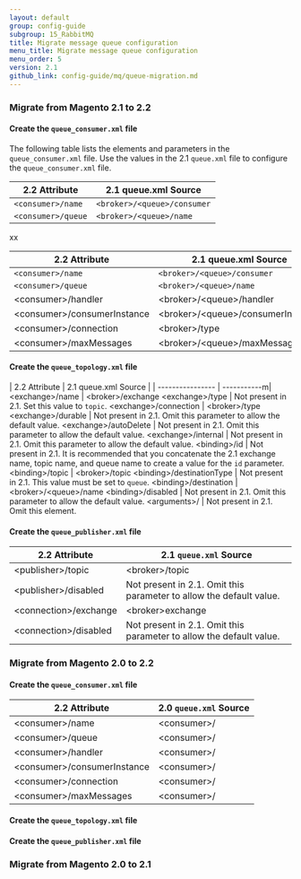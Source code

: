 ```yaml
---
layout: default
group: config-guide
subgroup: 15_RabbitMQ
title: Migrate message queue configuration
menu_title: Migrate message queue configuration
menu_order: 5
version: 2.1
github_link: config-guide/mq/queue-migration.md
---
```


### Migrate from Magento 2.1 to 2.2 ###


#### Create the `queue_consumer.xml` file ####

The following table lists the elements and parameters in the `queue_consumer.xml` file. Use the values in the 2.1 `queue.xml` file to configure the `queue_consumer.xml` file.

| 2.2 Attribute  | 2.1 queue.xml Source |
| ---------------- | ----------- |
`<consumer>/name`   | `<broker>/<queue>/consumer`
`<consumer>/queue`  | `<broker>/<queue>/name`

xx

| 2.2 Attribute  | 2.1 queue.xml Source |
| ---------------- | ----------- |
`<consumer>/name`   | `<broker>/<queue>/consumer`
`<consumer>/queue`  | `<broker>/<queue>/name`
\<consumer>/handler          | \<broker>/\<queue>/handler
\<consumer>/consumerInstance | \<broker>/\<queue>/consumerInstance
\<consumer>/connection       | \<broker>/type
\<consumer>/maxMessages     | \<broker>/\<queue>/maxMessages


#### Create the `queue_topology.xml` file ####

| 2.2 Attribute  | 2.1 queue.xml Source |
| ---------------- | -----------m|
\<exchange>/name | \<broker>/exchange
\<exchange>/type | Not present in 2.1. Set this value to `topic`.
\<exchange>/connection | \<broker>/type
\<exchange>/durable | Not present in 2.1. Omit this parameter to allow the default value.
\<exchange>/autoDelete | Not present in 2.1. Omit this parameter to allow the default value.
\<exchange>/internal | Not present in 2.1. Omit this parameter to allow the default value.
\<binding>/id | Not present in 2.1. It is recommended that you concatenate the 2.1 exchange name, topic name, and queue name to create a value for the `id` parameter.
\<binding>/topic | \<broker>/topic
\<binding>/destinationType | Not present in 2.1. This value must be set to `queue`.
\<binding>/destination | \<broker>/\<queue>/name
\<binding>/disabled | Not present in 2.1. Omit this parameter to allow the default value.
\<arguments>/ | Not present in 2.1. Omit this element.

#### Create the `queue_publisher.xml` file ####

| 2.2 Attribute  | 2.1 `queue.xml` Source |
| ---------------- | ----------- |
\<publisher>/topic | \<broker>/topic
\<publisher>/disabled | Not present in 2.1. Omit this parameter to allow the default value.
\<connection>/exchange | \<broker>exchange
\<connection>/disabled | Not present in 2.1. Omit this parameter to allow the default value.

### Migrate from Magento 2.0 to 2.2 ###


#### Create the `queue_consumer.xml` file ####

2.2 Attribute        | 2.0 `queue.xml` Source
---------------- | -----------
\<consumer>/name   | \<consumer>/
\<consumer>/queue  | \<consumer>/
\<consumer>/handler          | \<consumer>/
\<consumer>/consumerInstance | \<consumer>/
\<consumer>/connection       | \<consumer>/
\<consumer>/maxMessages     | \<consumer>/


#### Create the `queue_topology.xml` file ####

#### Create the `queue_publisher.xml` file ####


### Migrate from Magento 2.0 to 2.1 ###
